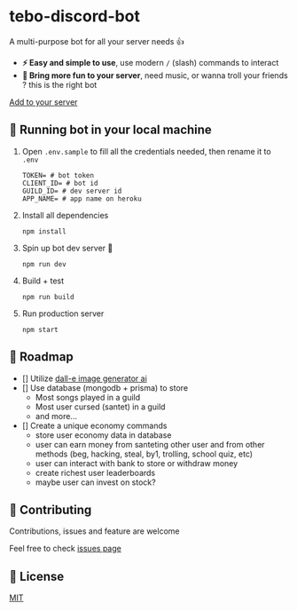 # tebo-discord-bot
A multi-purpose bot for all your server needs 👍

- **⚡ Easy and simple to use**, use modern `/` (slash) commands to interact
- **🎉 Bring more fun to your server**, need music, or wanna troll your friends ? this is the right bot

[Add to your server](https://tebo-discord-bot.herokuapp.com/invite)

## 🤖 Running bot in your local machine
1. Open `.env.sample` to fill all the credentials needed, then rename it to `.env`

    ```
    TOKEN= # bot token
    CLIENT_ID= # bot id
    GUILD_ID= # dev server id
    APP_NAME= # app name on heroku
    ```
2. Install all dependencies

    ```
    npm install
    ```
3. Spin up bot dev server 🚀

    ```
    npm run dev
    ```
4. Build + test

    ```
    npm run build
    ```
5. Run production server

    ```
    npm start
    ```

## 📃 Roadmap
- [] Utilize [dall-e image generator ai](https://www.reddit.com/r/Discordjs/comments/vs9ppy/dalle_mini_discord_bot_using_discordjs/if0vj6g/)
- [] Use database (mongodb + prisma) to store
    - Most songs played in a guild
    - Most user cursed (santet) in a guild
    - and more...
- [] Create a unique economy commands
    - store user economy data in database
    - user can earn money from santeting other user and from other methods (beg, hacking, steal, by1, trolling, school quiz, etc)
    - user can interact with bank to store or withdraw money
    - create richest user leaderboards
    - maybe user can invest on stock?

## 🤝 Contributing
Contributions, issues and feature are welcome

Feel free to check [issues page](https://github.com/boedegoat/tebo-discord-bot/issues)

## 📝 License
[MIT](https://github.com/boedegoat/tebo-discord-bot/blob/master/LICENCE)
